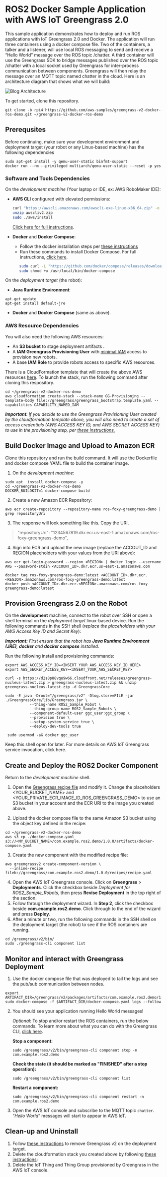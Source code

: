 # ROS2 Docker Sample Application with AWS IoT Greengrass 2.0

This sample application demonstrates how to deploy and run ROS applications with IoT Greengrass 2.0 and Docker. The application will run three containers using a docker compose file. Two of the containers, a talker and a listener, will use local ROS messaging to send and receive a “Hello World” message over the ROS topic /chatter. A third container will use the Greengrass SDK to bridge messages published over the ROS topic /chatter with a local socket used by Greengrass for inter-process communication between components. Greengrass will then relay the message over an MQTT topic named chatter in the cloud. Here is an architecture diagram that shows what we will build:

![Blog Architecture](/images/blog-architecture.png)

To get started, clone this repository.

```
git clone -b rpi4 https://github.com/aws-samples/greengrass-v2-docker-ros-demo.git ~/greengrass-v2-docker-ros-demo
```

## Prerequsites

Before continuing, make sure your development environment and deployment target (your robot or any Linux-based machine) has the following dependencies
```
sudo apt-get install -y qemu-user-static binfmt-support
docker run --rm --privileged multiarch/qemu-user-static --reset -p yes
```
### Software and Tools Dependencies
On the *development machine* (Your laptop or IDE, ex: AWS RoboMaker IDE):

- **AWS CLI** configured with elevated permissions:
  ```bash
  curl "https://awscli.amazonaws.com/awscli-exe-linux-x86_64.zip" -o "awscliv2.zip"
  unzip awscliv2.zip
  sudo ./aws/install
  ```
  [Click here for full instructions](https://docs.aws.amazon.com/cli/latest/userguide/install-cliv2.html).

- **Docker** and **Docker Compose**:
  - Follow the docker installation steps per [these instructions](https://docs.docker.com/engine/install/ubuntu/)
  - Run these commands to install Docker Compose. For full instructions, [click here](https://docs.docker.com/compose/install/).
   ```bash
      sudo curl -L "https://github.com/docker/compose/releases/download/v2.20.3/docker-compose-$(uname -s)-$(uname -m)" -o /usr/local/bin/docker-compose
      sudo chmod +x /usr/local/bin/docker-compose
   ```

On the *deployment target* (the robot):
- **Java Runtime Environment**:
 ```
 apt-get update
 apt-get install default-jre
 ```
- **Docker** and **Docker Compose** (same as above).

### AWS Resource Dependencies

You will also need the following AWS resources:
-	An **S3 bucket** to stage deployment artifacts .
-	A **IAM Greengrass Provisioning User** with [minimal IAM](https://docs.aws.amazon.com/greengrass/v2/developerguide/provision-minimal-iam-policy.html) access to provision new robots.
-	A base **IAM Role** to provide robots access to specific AWS resources.

There is a CloudFormation template that will create the above AWS resources [here](greengrass/greengrass_bootstrap.template.yaml). To launch the stack, run the following command after cloning this respository.

```
cd ~/greengrass-v2-docker-ros-demo
aws cloudformation create-stack --stack-name GG-Provisioning --template-body file://greengrass/greengrass_bootstrap.template.yaml --capabilities CAPABILITY_NAMED_IAM
```

***Important**: If you decide to use the *Greengrass Provisioning User* created by the cloudformation template above, you will also need to create a set of access credentials (AWS ACCESS KEY ID, and AWS SECRET ACCESS KEY) to use in the provisioning step, per [these instructions.](https://docs.aws.amazon.com/IAM/latest/UserGuide/id_credentials_access-keys.html)*

## Build Docker Image and Upload to Amazon ECR

Clone this repository and run the build command. It will use the Dockerfile and docker compose YAML file to build the container image.

1. On the *development machine*:

  ```
  sudo apt  install docker-compose -y
  cd ~/greengrass-v2-docker-ros-demo
  DOCKER_BUILDKIT=1 docker-compose build
  ```

2. Create a new Amazon ECR Repository:

  ```
  aws ecr create-repository --repository-name ros-foxy-greengrass-demo | grep repositoryUri
  ```

3. The response will look something like this. Copy the URI. 

  > "repositoryUri": "1234567819.dkr.ecr.us-east-1.amazonaws.com/ros-foxy-greengrass-demo",

4. Sign into ECR and upload the new image (replace the ACCOUT_ID and REGION placeholders with your values from the URI above):

  ```
  aws ecr get-login-password --region <REGION> | docker login --username AWS --password-stdin <ACCOUNT_ID>.dkr.ecr.us-east-1.amazonaws.com

  docker tag ros-foxy-greengrass-demo:latest <ACCOUNT_ID>.dkr.ecr.<REGION>.amazonaws.com/ros-foxy-greengrass-demo:latest
  docker push <ACCOUNT_ID>.dkr.ecr.<REGION>.amazonaws.com/ros-foxy-greengrass-demo:latest
  ```

## Provision Greengrass 2.0 on the Robot

On the **development** machine, connect to the robot over SSH or open a shell terminal on the *deployment target* linux-based device. Run the following commands in the SSH shell (*replace the placeholders with your AWS Access Key ID and Secret Key*):

***Important:** First ensure that the robot has **Java Runtime Environment (JRE)**, **docker** and **docker compose** installed.*

Run the following install and provisioning commands:

```
export AWS_ACCESS_KEY_ID=<INSERT_YOUR_AWS_ACCESS_KEY_ID_HERE>
export AWS_SECRET_ACCESS_KEY=<INSERT_YOUR_AWS_SECRET_KEY>

curl -s https://d2s8p88vqu9w66.cloudfront.net/releases/greengrass-nucleus-latest.zip > greengrass-nucleus-latest.zip && unzip greengrass-nucleus-latest.zip -d GreengrassCore

sudo -E java -Droot="/greengrass/v2" -Dlog.store=FILE -jar ./GreengrassCore/lib/Greengrass.jar \
           --thing-name ROS2_Sample_Robot \
           --thing-group-name ROS2_Sample_Robots \
           --component-default-user ggc_user:ggc_group \
           --provision true \
           --setup-system-service true \
           --deploy-dev-tools true
           
 sudo usermod -aG docker ggc_user
```

Keep this shell open for later. For more details on AWS IoT Greengrass service invocation, click here. 

## Create and Deploy the ROS2 Docker Component

Return to the *development machine* shell. 

1. Open the [Greengrass recipe file](greengrass/com.example.ros2.demo/1.0.0/recipes/recipe.yaml) and modify it. Change the placeholders <YOUR_BUCKET_NAME> and <YOUR_PRIVATE_ECR_IMAGE_ID_ROS_GREENGRASS_DEMO> to use an S3 bucket in your account and the ECR URI to the image you created above.
	
2. Upload the docker compose file to the same Amazon S3 bucket using the object key defined in the recipe:

  ```
  cd ~/greengrass-v2-docker-ros-demo
  aws s3 cp ./docker-compose.yaml s3://<MY_BUCKET_NAME>/com.example.ros2.demo/1.0.0/artifacts/docker-compose.yaml
  ```

3. Create the new component with the modified recipe file:

  ```
  aws greengrassv2 create-component-version \
    --inline-recipe fileb://greengrass/com.example.ros2.demo/1.0.0/recipes/recipe.yaml
  ```

4. Open the AWS IoT Greengrass console. Click on **Greengrass** > **Deployments**. Click the checkbox beside *Deployment for ROS2_Sample_Robots*, then press **Revise Deployment** in the top right of the section.
5. Follow through the deployment wizard. In **Step 2**, click the checkbox beside **com.example.ros2.demo**. Click through to the end of the wizard and press **Deploy**.
6. After a minute or two, run the following commands in the SSH shell on the deployment target (the robot) to see if the ROS containers are running.

  ```
  cd /greengrass/v2/bin/
  sudo ./greengrass-cli component list
  ```

## Monitor and interact with Greengrass Deployment

1. Use the docker compose file that was deployed to tail the logs and see the pub/sub communication between nodes. 

  ```
  export ARTIFACT_DIR=/greengrass/v2/packages/artifacts/com.example.ros2.demo/1.0.0/
  sudo docker-compose -f $ARTIFACT_DIR/docker-compose.yaml logs --follow
  ```

2. You should see your application running Hello World messages! 

    *Optional*: To stop and/or restart the ROS containers, run the below commands. To learn more about what you can do with the Greengrass CLI, [click here](https://docs.aws.amazon.com/greengrass/v2/developerguide/gg-cli-reference.html).

    **Stop a component:** 
    ```
    sudo /greengrass/v2/bin/greengrass-cli component stop -n com.example.ros2.demo
    ```

    **Check the state (it should be marked as "FINISHED" after a stop operation):**
    ```
    sudo /greengrass/v2/bin/greengrass-cli component list
    ```

    **Restart a component:**
    ```
    sudo /greengrass/v2/bin/greengrass-cli component restart -n com.example.ros2.demo
    ```

3. Open the AWS IoT console and subscribe to the MQTT topic `chatter`. “*Hello World*” messages will start to appear in AWS IoT.

## Clean-up and Uninstall


1. Follow [these instructions](https://docs.aws.amazon.com/greengrass/v2/developerguide/uninstall-greengrass-core-v2.html) to remove Greengrass v2 on the deployment target.
2. Delete the cloudformation stack you created above by following [these instructions](https://docs.aws.amazon.com/AWSCloudFormation/latest/UserGuide/cfn-console-delete-stack.html): 
3. Delete the IoT Thing and Thing Group provisioned by Greengrass in the AWS IoT console.
